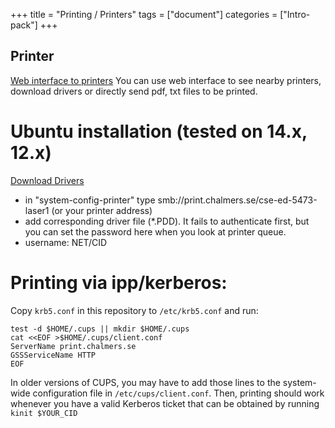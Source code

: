 +++
title =  "Printing / Printers"
tags = ["document"]
categories = ["Intro-pack"]
+++


## Printer
[Web interface to printers](https://print.chalmers.se/auth/uploadme.cgi)
You can use web interface to see nearby printers, download drivers or directly send pdf, txt files to be printed.

# Ubuntu installation (tested on 14.x, 12.x)
[Download Drivers](http://print.chalmers.se/drivers/)

- in "system-config-printer" type  smb://print.chalmers.se/cse-ed-5473-laser1 (or your printer address)
- add corresponding driver file (*.PDD). It fails to authenticate first, but you can set the password here when you look at printer queue.
- username: NET/CID

# Printing via ipp/kerberos:
Copy `krb5.conf` in this repository to `/etc/krb5.conf` and
run:
~~~~
test -d $HOME/.cups || mkdir $HOME/.cups
cat <<EOF >$HOME/.cups/client.conf
ServerName print.chalmers.se
GSSServiceName HTTP
EOF
~~~~
In older versions of CUPS, you may have to add those lines to the system-wide configuration file in `/etc/cups/client.conf`.
Then, printing should work whenever you have a valid Kerberos ticket that
can be obtained by running `kinit $YOUR_CID`


